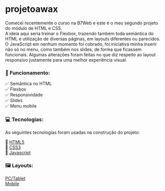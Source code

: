 # projetoawax

Comecei recentemente o curso na B7Web e este é o meu segundo projeto do módulo de HTML e CSS.<br>
A ideia aqui seria treinar o Flexbox, trazendo também toda semântica do HTML e utilização de diversas páginas, em layouts diferentes ou parecidos.<br>
O JavaScript em nenhum momento foi cobrado, foi iniciativa minha inserir não só no menu, como também nos slides, de forma que ficassem funcionais. Algumas alterações foram feitas no que diz respeito ao layout responsivo justamente para uma melhor experiência visual.

### 🎢 Funcionamento:

✅ Semântica no HTML<br>
✅ Flexbox<br>
✅ Responsividade<br>
✅ Slides<br>
✅ Menu mobile<br>

### 💻 Tecnologias:

As seguintes tecnologias foram usadas na construção do projeto:<br>

🔣 [HTML5](https://html5.org)<br>
🎨 [CSS3](https://www.css3.com)<br>
🔌 [Javascript](https://www.javascript.com)

### 🖼️ Layouts:
[PC/Tablet](https://github-production-user-asset-6210df.s3.amazonaws.com/126638175/265548499-0bd7a118-310f-4790-a08b-fa8fca74132a.jpg)<br>
[Mobile](https://github-production-user-asset-6210df.s3.amazonaws.com/126638175/265548540-1329dc7d-5f48-49ee-aad0-93fc8cdbc663.jpg)
